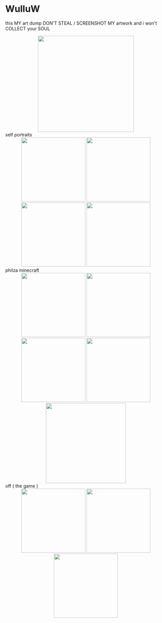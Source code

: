 # WulluW
this MY art dump DON'T STEAL / SCREENSHOT MY artwork and i won't COLLECT your SOUL
<div align="center">
  <img src="https://file.garden/Zn4VyXfEdAHVeqaq/IMG_1763.gif" width="300">
</div>
self portraits
<div align="center">
  <img src="https://file.garden/Zn4VyXfEdAHVeqaq/IMG_1825.png" width="200">
  <img src="https://file.garden/Zn4VyXfEdAHVeqaq/IMG_2287.png" width="200">
  <img src="https://file.garden/Zn4VyXfEdAHVeqaq/IMG_1714.png" width="200">
  <img src="https://file.garden/Zn4VyXfEdAHVeqaq/IMG_1680.png" width="200">
</div>
philza minecraft
<div align="center">
  <img src="https://file.garden/Zn4VyXfEdAHVeqaq/IMG_2296.png" width="200">
  <img src="https://file.garden/Zn4VyXfEdAHVeqaq/IMG_1823.png" width="200">
  <img src="https://file.garden/Zn4VyXfEdAHVeqaq/IMG_1677.png" width="200">
  <img src="https://file.garden/Zn4VyXfEdAHVeqaq/IMG_2291.png" width="200">
</div>
<div align="center">
  <img src="https://file.garden/Zn4VyXfEdAHVeqaq/IMG_2297.png" width="250">
</div>
off ( the game )
<div align="center">
 
  <img src="https://file.garden/Zn4VyXfEdAHVeqaq/IMG_2299.png" width="200">
  <img src="https://file.garden/Zn4VyXfEdAHVeqaq/IMG_1646.png" width="200">
  <img src="https://file.garden/Zn4VyXfEdAHVeqaq/IMG_1645.png" width="200">
</div>

